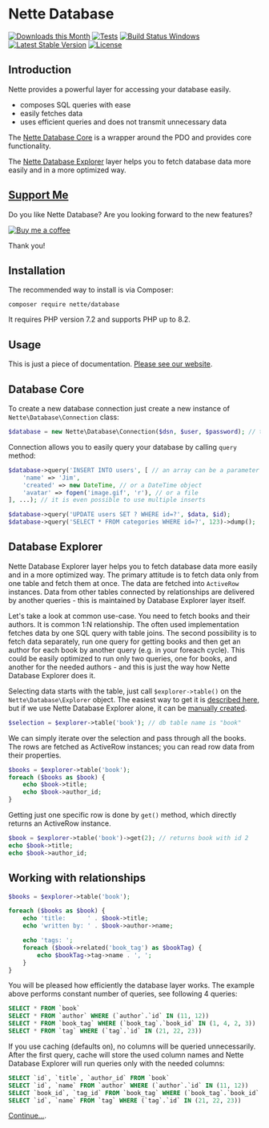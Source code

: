 Nette Database
==============

[![Downloads this Month](https://img.shields.io/packagist/dm/nette/database.svg)](https://packagist.org/packages/nette/database)
[![Tests](https://github.com/nette/database/workflows/Tests/badge.svg?branch=master)](https://github.com/nette/database/actions)
[![Build Status Windows](https://ci.appveyor.com/api/projects/status/github/nette/database?branch=master&svg=true)](https://ci.appveyor.com/project/dg/database/branch/master)
[![Latest Stable Version](https://poser.pugx.org/nette/database/v/stable)](https://github.com/nette/database/releases)
[![License](https://img.shields.io/badge/license-New%20BSD-blue.svg)](https://github.com/nette/database/blob/master/license.md)


Introduction
------------

Nette provides a powerful layer for accessing your database easily.

- composes SQL queries with ease
- easily fetches data
- uses efficient queries and does not transmit unnecessary data

The [Nette Database Core](https://doc.nette.org/database-core) is a wrapper around the PDO and provides core functionality.

The [Nette Database Explorer](https://doc.nette.org/database-explorer) layer helps you to fetch database data more easily and in a more optimized way.


[Support Me](https://github.com/sponsors/dg)
--------------------------------------------

Do you like Nette Database? Are you looking forward to the new features?

[![Buy me a coffee](https://files.nette.org/icons/donation-3.svg)](https://github.com/sponsors/dg)

Thank you!


Installation
------------

The recommended way to install is via Composer:

```
composer require nette/database
```

It requires PHP version 7.2 and supports PHP up to 8.2.


Usage
-----

This is just a piece of documentation. [Please see our website](https://doc.nette.org/database).


Database Core
-------------

To create a new database connection just create a new instance of `Nette\Database\Connection` class:

```php
$database = new Nette\Database\Connection($dsn, $user, $password); // the same arguments as uses PDO
```

Connection allows you to easily query your database by calling `query` method:

```php
$database->query('INSERT INTO users', [ // an array can be a parameter
	'name' => 'Jim',
	'created' => new DateTime, // or a DateTime object
	'avatar' => fopen('image.gif', 'r'), // or a file
], ...); // it is even possible to use multiple inserts

$database->query('UPDATE users SET ? WHERE id=?', $data, $id);
$database->query('SELECT * FROM categories WHERE id=?', 123)->dump();
```

Database Explorer
-----------------

Nette Database Explorer layer helps you to fetch database data more easily and in a more optimized way. The primary attitude is to fetch data only from one table and fetch them at once. The data are fetched into `ActiveRow` instances. Data from other tables connected by relationships are delivered by another queries - this is maintained by Database Explorer layer itself.

Let's take a look at common use-case. You need to fetch books and their authors. It is common 1:N relationship. The often used implementation fetches data by one SQL query with table joins. The second possibility is to fetch data separately, run one query for getting books and then get an author for each book by another query (e.g. in your foreach cycle). This could be easily optimized to run only two queries, one for books, and another for the needed authors - and this is just the way how Nette Database Explorer does it.

Selecting data starts with the table, just call `$explorer->table()` on the `Nette\Database\Explorer` object. The easiest way to get it is [described here](https://doc.nette.org/database-core#toc-configuration), but if we use Nette Database Explorer alone, it can be [manually created](https://doc.nette.org/database-explorer#toc-manual-creating-nette-database-context).


```php
$selection = $explorer->table('book'); // db table name is "book"
```

We can simply iterate over the selection and pass through all the books. The rows are fetched as ActiveRow instances; you can read row data from their properties.

```php
$books = $explorer->table('book');
foreach ($books as $book) {
	echo $book->title;
	echo $book->author_id;
}
```

Getting just one specific row is done by `get()` method, which directly returns an ActiveRow instance.

```php
$book = $explorer->table('book')->get(2); // returns book with id 2
echo $book->title;
echo $book->author_id;
```

Working with relationships
--------------------------

```php
$books = $explorer->table('book');

foreach ($books as $book) {
	echo 'title:      ' . $book->title;
	echo 'written by: ' . $book->author->name;

	echo 'tags: ';
	foreach ($book->related('book_tag') as $bookTag) {
		echo $bookTag->tag->name . ', ';
	}
}
```

You will be pleased how efficiently the database layer works. The example above performs constant number of queries, see following 4 queries:

```sql
SELECT * FROM `book`
SELECT * FROM `author` WHERE (`author`.`id` IN (11, 12))
SELECT * FROM `book_tag` WHERE (`book_tag`.`book_id` IN (1, 4, 2, 3))
SELECT * FROM `tag` WHERE (`tag`.`id` IN (21, 22, 23))
```

If you use caching (defaults on), no columns will be queried unnecessarily. After the first query, cache will store the used column names and Nette Database Explorer will run queries only with the needed columns:

```sql
SELECT `id`, `title`, `author_id` FROM `book`
SELECT `id`, `name` FROM `author` WHERE (`author`.`id` IN (11, 12))
SELECT `book_id`, `tag_id` FROM `book_tag` WHERE (`book_tag`.`book_id` IN (1, 4, 2, 3))
SELECT `id`, `name` FROM `tag` WHERE (`tag`.`id` IN (21, 22, 23))
```

[Continue…](https://doc.nette.org/database-explorer).
